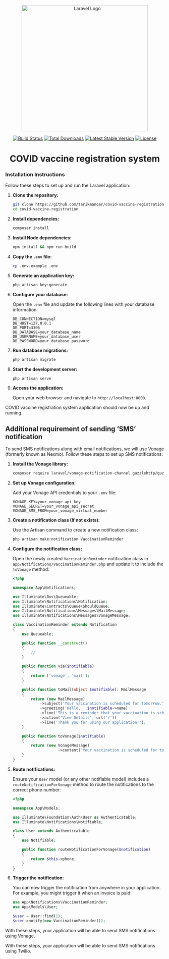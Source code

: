 <p align="center"><a href="https://laravel.com" target="_blank"><img src="https://raw.githubusercontent.com/laravel/art/master/logo-lockup/5%20SVG/2%20CMYK/1%20Full%20Color/laravel-logolockup-cmyk-red.svg" width="400" alt="Laravel Logo"></a></p>

<p align="center">
<a href="https://github.com/laravel/framework/actions"><img src="https://github.com/laravel/framework/workflows/tests/badge.svg" alt="Build Status"></a>
<a href="https://packagist.org/packages/laravel/framework"><img src="https://img.shields.io/packagist/dt/laravel/framework" alt="Total Downloads"></a>
<a href="https://packagist.org/packages/laravel/framework"><img src="https://img.shields.io/packagist/v/laravel/framework" alt="Latest Stable Version"></a>
<a href="https://packagist.org/packages/laravel/framework"><img src="https://img.shields.io/packagist/l/laravel/framework" alt="License"></a>
</p>

<h1 align="center">COVID vaccine registration system</h1>


### Installation Instructions

Follow these steps to set up and run the Laravel application:

1. **Clone the repository:**
    ```bash
    git clone https://github.com/tarikmanoar/covid-vaccine-registration.git
    cd covid-vaccine-registration
    ```

2. **Install dependencies:**
    ```bash
    composer install
    ```

3. **Install Node dependencies:**
    ```bash
    npm install && npm run build
    ```

4. **Copy the `.env` file:**
    ```bash
    cp .env.example .env
    ```

5. **Generate an application key:**
    ```bash
    php artisan key:generate
    ```

6. **Configure your database:**

    Open the `.env` file and update the following lines with your database information:
    ```env
    DB_CONNECTION=mysql
    DB_HOST=127.0.0.1
    DB_PORT=3306
    DB_DATABASE=your_database_name
    DB_USERNAME=your_database_user
    DB_PASSWORD=your_database_password
    ```

7. **Run database migrations:**
    ```bash
    php artisan migrate
    ```

8. **Start the development server:**
    ```bash
    php artisan serve
    ```

9. **Access the application:**

    Open your web browser and navigate to `http://localhost:8000`.

COVID vaccine registration system application should now be up and running.


## Additional requirement of sending ‘SMS’ notification

To send SMS notifications along with email notifications, we will use Vonage (formerly known as Nexmo). Follow these steps to set up SMS notifications:


1. **Install the Vonage library:**
    ```bash
    composer require laravel/vonage-notification-channel guzzlehttp/guzzle
    ```

2. **Set up Vonage configuration:**

    Add your Vonage API credentials to your `.env` file:
    ```env
    VONAGE_KEY=your_vonage_api_key
    VONAGE_SECRET=your_vonage_api_secret
    VONAGE_SMS_FROM=your_vonage_virtual_number
    ```

3. **Create a notification class (If not exists):**

    Use the Artisan command to create a new notification class:
    ```bash
    php artisan make:notification VaccinationReminder
    ```

4. **Configure the notification class:**

    Open the newly created `VaccinationReminder` notification class in `app/Notifications/VaccinationReminder.php` and update it to include the `toVonage` method:
    ```php
    <?php

    namespace App\Notifications;

    use Illuminate\Bus\Queueable;
    use Illuminate\Notifications\Notification;
    use Illuminate\Contracts\Queue\ShouldQueue;
    use Illuminate\Notifications\Messages\MailMessage;
    use Illuminate\Notifications\Messages\VonageMessage;

    class VaccinationReminder extends Notification
    {
        use Queueable;

        public function __construct()
        {
            //
        }

        public function via($notifiable)
        {
            return ['vonage', 'mail'];
        }

        public function toMail(object $notifiable): MailMessage
        {
            return (new MailMessage)
                ->subject('Your vaccination is scheduled for tomorrow.')
                ->greeting('Hello, '.$notifiable->name)
                ->line('This is a reminder that your vaccination is scheduled for tomorrow.')
                ->action('View Details', url('/'))
                ->line('Thank you for using our application!');
        }

        public function toVonage($notifiable)
        {
            return (new VonageMessage)
                        ->content('Your vaccination is scheduled for tomorrow.');
        }
    }
    ```

5. **Route notifications:**

    Ensure your `User` model (or any other notifiable model) includes a `routeNotificationForVonage` method to route the notifications to the correct phone number:
    ```php
    <?php

    namespace App\Models;

    use Illuminate\Foundation\Auth\User as Authenticatable;
    use Illuminate\Notifications\Notifiable;

    class User extends Authenticatable
    {
        use Notifiable;

        public function routeNotificationForVonage($notification)
        {
            return $this->phone;
        }
    }
    ```

6. **Trigger the notification:**

    You can now trigger the notification from anywhere in your application. For example, you might trigger it when an invoice is paid:
    ```php
    use App\Notifications\VaccinationReminder;
    use App\Models\User;

    $user = User::find(1);
    $user->notify(new VaccinationReminder());
    ```

With these steps, your application will be able to send SMS notifications using Vonage.


With these steps, your application will be able to send SMS notifications using Twilio.
